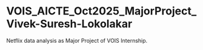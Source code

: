 # VOIS_AICTE_Oct2025_MajorProject_Vivek-Suresh-Lokolakar
Netflix data analysis as Major Project of VOIS Internship.
